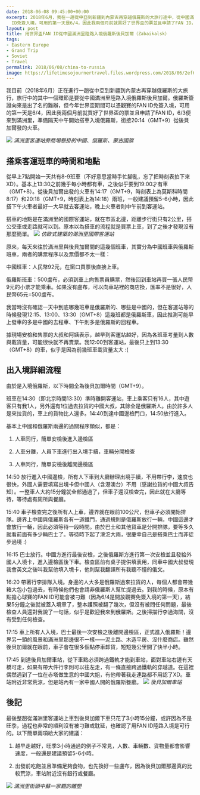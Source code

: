 ```yaml
---
date: 2018-06-08 09:45:00+00:00
excerpt: 2018年6月，我在一趟從中亞到新疆到內蒙古再穿越俄羅斯的大旅行途中，從中國滿洲里陸路入境俄羅斯後貝加爾。俄羅斯簽證向來是出了名的難辦，但2018年世界盃期間可以憑觀賽的FAN
  ID免簽入境，可用的第一天是6/4，因此我兩個月前就買好了世界盃的票並且申請了FAN ID，6/3便來到滿洲里，準備隔天中午開始搭車入境俄羅斯，銜接20:14（GMT+9）從後貝加爾發的火車。本文分享我以FAN ID入境俄羅斯的過程。
layout: post
title: 用世界盃FAN ID從中國滿洲里陸路入境俄羅斯後貝加爾（Zabaikalsk）
tags:
- Eastern Europe
- Grand Trip
- Soviet
- Travel
permalink: 2018/06/08/china-to-russia
image: https://lifetimesojournertravel.files.wordpress.com/2018/06/2ef68-img_20180604_194329.jpg
---
```


我目前（2018年6月）正在進行一趟從中亞到新疆到內蒙古再穿越俄羅斯的大旅行，旅行中的其中一個環節是要從中國滿洲里陸路入境俄羅斯後貝加爾。俄羅斯簽證向來是出了名的難辦，但今年世界盃期間可以憑觀賽的FAN ID免簽入境，可用的第一天是6/4，因此我兩個月前就買好了世界盃的票並且申請了FAN ID，6/3便來到滿洲里，準備隔天中午開始搭車入境俄羅斯，銜接20:14（GMT+9）從後貝加爾發的火車。


![](https://lifetimesojournertravel.files.wordpress.com/2018/06/86059-img_20180604_114112.jpg)
*滿洲里客運站旁商場懸掛的中國、俄羅斯、蒙古國旗*







## 搭乘客運班車的時間和地點







從早上7點開始一天共有8-9班車（不好意思當時手忙腳亂，忘了把時刻表拍下來XD）。基本上13:30之前幾乎每小時都有車，之後似乎要到19:00才有車（GMT+8）。從後貝加爾出發的火車有14:17（GMT+9，時刻表上為莫斯科時間8:17）和20:18（GMT+9，時刻表上為14:18）兩班，一般建議預留5-6小時，因此搭下午火車者最好一大早就去客運站，晚上火車者則中午前到客運站。







搭車的地點是在滿洲里的國際客運站，就在市區北邊，距離步行街只有2公里，搭公交車或走路就可以到。原本以為搭車的流程就是買票上車，到了之後才發現沒有那麼簡單。
![](https://lifetimesojournertravel.files.wordpress.com/2018/06/14990-img_20180604_115413.jpg)
*仿歐式建築的滿洲里國際客運站*









原來，每天來往於滿洲里與後貝加爾間的這幾個班車，其實分為中國班車與俄羅斯班車，兩者的購票程序以及票價都不太一樣：







中國班車：人民幣92元，在窗口買票後直接上車。




俄羅斯班車：500盧布，必須到車上向售票員購票，然後回到車站再買一張人民幣9元的小票才能乘車。如果沒有盧布，可以向車站裡的商店換，匯率不是很好，人民幣65元=500盧布。







我當時沒有確認一天中到底哪幾班車是俄羅斯的、哪些是中國的，但在客運站等的時候發現12:15、13:00、13:30（GMT+8）這幾班都是俄羅斯車，因此推測可能早上發車的多是中國的去程車、下午則多是俄羅斯的回程車。







據現場安檢和售票的大叔和阿姨表示，越早到客運站越好，因為各班車考量到人數與載貨量，可能很快就不再賣票。我12:00到客運站，最後只上到13:30（GMT+8）的車，似乎是因為前幾班車載貨量太大 :(







## 出入境詳細流程







由於是入境俄羅斯，以下時間全為後貝加爾時間（GMT+9）。







班車在14:30（即北京時間13:30）準時離開客運站，車上乘客只有16人，其中遊客只有我1人，另外還有1位過去拉貨的中國大叔，其餘全是俄羅斯人。由於許多人是來拉貨的，車上的貨物比人還多。14:40到達中國邊檢門口，14:50放行進入。







基本上中國和俄羅斯兩邊的過關程序類似，都是：




1. 人車同行，簡單安檢後進入邊檢區




2. 人車分離，人員下車進行出入境手續，車輛分開檢查




3. 人車同行，簡單安檢後離開邊檢區







14:50 放行進入中國邊檢，所有人下車到大廳辦理出境手續，不用帶行李，速度也很快，外國人需要填寫出境卡但中國人（含港澳台）不用（感謝拉貨的中國大叔告知）。一整車人大約15分鐘就全部通過了，但車子還沒檢查完，因此就在大廳等待，等待處有廁所與餐廳。







15:40 車子檢查完之後所有人上車，邊界就在眼前100公尺，但車子必須開始排隊。邊界上中國與俄羅斯各有一道鐵門，通過規則是俄羅斯放行一輛，中國這邊才會放行一輛，因此必須等待一段時間。由於巴士和其他貨車是分開排隊，要等多久就看前面有多少輛巴士了。等待時下起了滂沱大雨，很慶幸自己是搭乘巴士而非徒步過境 :)







16:15 巴士放行。中國方進行最後安檢，之後俄羅斯方進行第一次安檢並且發給外國人入境卡，進入邊檢區後下車。檢查區前有桌子提供填表用，同車中國大叔發現我會英文之後叫我幫他填入境卡，他則幫我翻譯所有我聽不懂的俄文。







16:20 帶著行李排隊入境。身邊的人大多是俄羅斯過來拉貨的人，每個人都會帶幾箱大包小包過去，有時候他們也會請非俄羅斯人幫忙提過去。到我的時候，原本有點擔心球賽的FAN ID可能會被刁難（因為6/4是開放觀賽免簽入境的第一天），結果5分鐘之後就被蓋入境章了，整本護照被翻了幾次，但沒有被問任何問題，最後檢查人員還對我說了一句話，似乎是歡迎我來到俄羅斯。之後掃描行李過海關，沒有受到任何檢查。







17:15 車上所有人入境，巴士最後一次安檢之後離開邊檢區，正式進入俄羅斯！邊界另一頭的風景和滿洲里那邊很不一樣——泥土路、木造平房、沒什麼商店。雖然後貝加爾就在眼前，車子會在很多個點停車卸貨，短短幾公里開了快半小時。







17:45 到達後貝加爾車站，從下車點必須跨過鐵軌才能到車站，面對車站右邊有天橋可走，如果有帶大件行李則可以往左走，有一條直接跨過鐵軌的穿越道。在這裡偶然遇到了一位在赤塔做生意的中國大姐，有他帶著我走連路都不用認了XD。車站附近非常荒涼，但是站內有一家中國人開的俄羅斯餐廳。
![](https://lifetimesojournertravel.files.wordpress.com/2018/06/2ef68-img_20180604_194329.jpg)
*後貝加爾車站*



## 後記







最後整趟從滿洲里客運站上車到後貝加爾下車只花了3小時15分鐘，或許因為不是旺季，過程也非常的順利沒有被刁難或耽延，也確認了用FAN ID陸路入境是可行的。以下簡單兩項給大家的建議：







1. 越早走越好，旺季3小時通過的例子不常見，人數、車輛數、貨物量都會影響速度，一般還是建議預留5-6小時。




2. 出發前吃飽並且準備足夠食物，也先換好一些盧布，因為後貝加爾那邊真的比較荒涼，車站附近沒有銀行或餐廳。


![](https://lifetimesojournertravel.files.wordpress.com/2018/06/4a6b2-img_20180604_113632.jpg)
*滿洲里街頭中蘇一家親的雕塑*









## 
